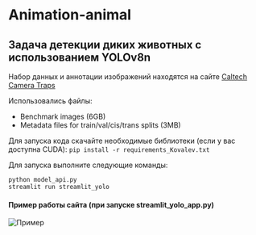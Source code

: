 # Animation-animal

## Задача детекции диких животных с использованием YOLOv8n

Набор данных и аннотации изображений находятся на сайте [Caltech Camera Traps](https://lila.science/datasets/caltech-camera-traps)

Использовались файлы:
- Benchmark images (6GB)
- Metadata files for train/val/cis/trans splits (3MB)

Для запуска кода скачайте необходимые библиотеки (если у вас доступна CUDA):
`pip install -r requirements_Kovalev.txt`

Для запуска выполните следующие команды:

```
python model_api.py
streamlit run streamlit_yolo
```

#### Пример работы сайта (при запуске streamlit_yolo_app.py)
![Пример](https://github.com/AlterVX22/Animation-animal/blob/main/animation.gif)
